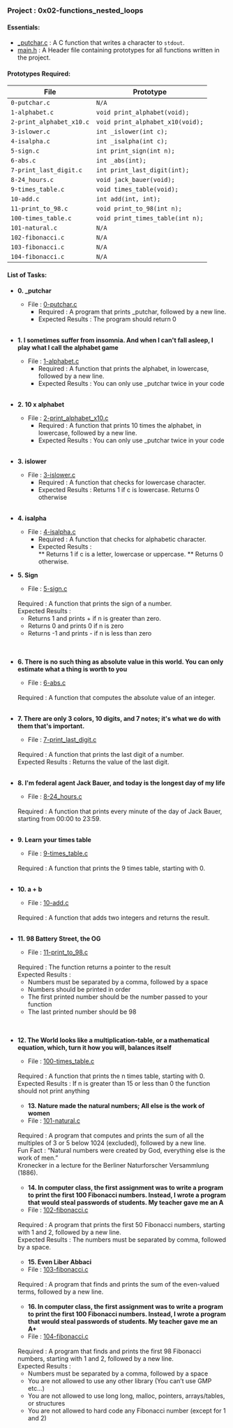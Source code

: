 <h3>Project : 0x02-functions_nested_loops</h3>

<h4>Essentials:</h4>

* [_putchar.c](./_putchar.c) : A C function that writes a character to `stdout`.
* [main.h](./main.h) : A Header file containing prototypes for all functions written in the project.

<h4>Prototypes Required:</h4>

| File                     | Prototype                                                      |
| -------------------------| ---------------------------------------------------------------|
| `0-putchar.c`            | `N/A`                                                          |
| `1-alphabet.c`           | `void print_alphabet(void);`                                   |
| `2-print_alphabet_x10.c` | `void print_alphabet_x10(void);`                               |
| `3-islower.c`            | `int _islower(int c);`                                         |
| `4-isalpha.c`            | `int _isalpha(int c);`                                         |
| `5-sign.c`               | `int print_sign(int n);`                                       |
| `6-abs.c`                | `int _abs(int);`                                               |
| `7-print_last_digit.c`   | `int print_last_digit(int);`                                   |
| `8-24_hours.c`           | `void jack_bauer(void);`                                       |
| `9-times_table.c`        | `void times_table(void);`                                      |
| `10-add.c`               | `int add(int, int);`                                           |
| `11-print_to_98.c`       | `void print_to_98(int n);`                                     |
| `100-times_table.c`      | `void print_times_table(int n);`                               |
| `101-natural.c`          | `N/A`                                                          |
| `102-fibonacci.c`        | `N/A`                                                          |
| `103-fibonacci.c`        | `N/A`                                                          |
| `104-fibonacci.c`        | `N/A`                                                          |

<h4>List of Tasks:</h4>

* **0. _putchar**
  * File : [0-putchar.c](./0-putchar.c)
    * Required : A program that prints _putchar, followed by a new line.
    * Expected Results : The program should return 0
  <br><br>

* **1. I sometimes suffer from insomnia. And when I can't fall asleep, I play what I call the alphabet game**
  * File : [1-alphabet.c](./1-alphabet.c)
    * Required : A function that prints the alphabet, in lowercase, followed by a new line.
    * Expected Results : You can only use _putchar twice in your code
  <br><br>
  
* **2. 10 x alphabet**
  * File : [2-print_alphabet_x10.c](./2-print_alphabet_x10.c)
    * Required : A function that prints 10 times the alphabet, in lowercase, followed by a new line.
    * Expected Results : You can only use _putchar twice in your code
  <br><br>
  
* **3. islower**
  * File : [3-islower.c](./3-islower.c)
    * Required : A function that checks for lowercase character.
    * Expected Results : Returns 1 if c is lowercase. Returns 0 otherwise
  <br><br>

* **4. isalpha**
  * File : [4-isalpha.c](./4-isalpha.c)
    * Required : A function that checks for alphabetic character.
    * Expected Results :  
      ** Returns 1 if c is a letter, lowercase or uppercase.
      ** Returns 0 otherwise.
      <br>
  
* **5. Sign**
  * File : [5-sign.c](./5-sign.c)
  <br>
  Required : A function that prints the sign of a number.
  <br>
  Expected Results : 
  <ul>
  <li>Returns 1 and prints + if n is greater than zero.</li>
  <li>Returns 0 and prints 0 if n is zero</li>
  <li>Returns -1 and prints - if n is less than zero</li>
  </ul>
  <br><br>

* **6. There is no such thing as absolute value in this world. You can only estimate what a thing is worth to you**
  *  File : [6-abs.c](./6-abs.c)
   <br>
  Required : A function that computes the absolute value of an integer.
  <br><br>
  
* **7. There are only 3 colors, 10 digits, and 7 notes; it's what we do with them that's important.**
  * File : [7-print_last_digit.c](./7-print_last_digit.c)
  <br>
  Required : A function that prints the last digit of a number.
  <br>
  Expected Results : Returns the value of the last digit.
  <br><br>

* **8. I'm federal agent Jack Bauer, and today is the longest day of my life**
  *  File : [8-24_hours.c](./8-24_hours.c)
   <br>
  Required : A function that prints every minute of the day of Jack Bauer, starting from 00:00 to 23:59.
  <br><br>

* **9. Learn your times table**
  * File : [9-times_table.c](./9-times_table.c)
  <br>
  Required : A function that prints the 9 times table, starting with 0.
  <br><br>

* **10. a + b**
  *  File : [10-add.c](./10-add.c)
   <br>
  Required : A function that adds two integers and returns the result.
  <br><br>

  
* **11. 98 Battery Street, the OG**
  * File : [11-print_to_98.c](./11-print_to_98.c)
  <br>
  Required : The function returns a pointer to the result
  <br>
  Expected Results : 
   <ul>
  <li>Numbers must be separated by a comma, followed by a space</li>
  <li>Numbers should be printed in order</li>
  <li>The first printed number should be the number passed to your function</li>
  <li>The last printed number should be 98</li>
  </ul>
  <br><br>
  
* **12. The World looks like a multiplication-table, or a mathematical equation, which, turn it how you will, balances itself**
  *  File : [100-times_table.c](./100-times_table.c)
   <br>
  Required : A function that prints the n times table, starting with 0.
  <br>
  Expected Results : If n is greater than 15 or less than 0 the function should not print anything
  <br><br>
    
  * **13. Nature made the natural numbers; All else is the work of women**
  *  File : [101-natural.c](./101-natural.c)
   <br>
  Required : A program that computes and prints the sum of all the multiples of 3 or 5 below 1024 (excluded), followed by a new line.
  <br>
  Fun Fact : “Natural numbers were created by God, everything else is the work of men.” 
  <br>
  Kronecker in a lecture for the Berliner Naturforscher Versammlung (1886).
  <br><br>
  
    * **14. In computer class, the first assignment was to write a program to print the first 100 Fibonacci numbers. Instead, I wrote a program that would steal passwords of students. My teacher gave me an A**
  *  File : [102-fibonacci.c](./102-fibonacci.c)
   <br>
  Required : A program that prints the first 50 Fibonacci numbers, starting with 1 and 2, followed by a new line.
  <br>
  Expected Results : The numbers must be separated by comma, followed by a space.
  <br><br>  
  
  * **15. Even Liber Abbaci**
  *  File : [103-fibonacci.c](./103-fibonacci.c)
   <br>
  Required : A program that finds and prints the sum of the even-valued terms, followed by a new line.
  <br><br>
  
  * **16. In computer class, the first assignment was to write a program to print the first 100 Fibonacci numbers. Instead, I wrote a program that would steal passwords of students. My teacher gave me an A+**
  *  File : [104-fibonacci.c](./104-fibonacci.c)
   <br>
  Required : A program that finds and prints the first 98 Fibonacci numbers, starting with 1 and 2, followed by a new line.
  <br>
  Expected Results : 
    <ul>
  <li>Numbers must be separated by a comma, followed by a space</li>
  <li>You are not allowed to use any other library (You can’t use GMP etc…)</li>
  <li>You are not allowed to use long long, malloc, pointers, arrays/tables, or structures</li>
  <li>You are not allowed to hard code any Fibonacci number (except for 1 and 2)</li>
</ul>
